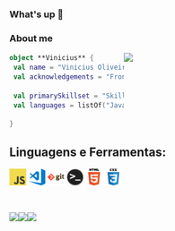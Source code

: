 ### What's up 👋


### About me

<img align="right" width="300" src="https://i2.wp.com/allhtaccess.info/wp-content/uploads/2018/03/programming.gif?fit=1281%2C716&ssl=1" />

```kotlin
object **Vinicius** {
 val name = "Vinicius Oliveira"
 val acknowledgements = "Front End development"
 
 val primarySkillset = "Skills"
 val languages = listOf("JavaScript", "Angular", "Node", "React", "SQL") 

}
```

## **Linguagens e Ferramentas:**  

<code><img height="30" src="https://raw.githubusercontent.com/github/explore/80688e429a7d4ef2fca1e82350fe8e3517d3494d/topics/javascript/javascript.png"></code>
<code><img height="30" src="https://raw.githubusercontent.com/github/explore/80688e429a7d4ef2fca1e82350fe8e3517d3494d/topics/visual-studio-code/visual-studio-code.png"></code>
<code><img height="30" src="https://raw.githubusercontent.com/github/explore/80688e429a7d4ef2fca1e82350fe8e3517d3494d/topics/git/git.png"></code>
<code><img height="30" src="https://raw.githubusercontent.com/github/explore/80688e429a7d4ef2fca1e82350fe8e3517d3494d/topics/terminal/terminal.png"></code>
<code><img height="30" src="https://raw.githubusercontent.com/github/explore/80688e429a7d4ef2fca1e82350fe8e3517d3494d/topics/html/html.png"></code>
<code><img height="30" src="https://raw.githubusercontent.com/github/explore/80688e429a7d4ef2fca1e82350fe8e3517d3494d/topics/css/css.png"></code>

<br> 


<a href=" https://twitter.com/viniciusgg_ "><img align="left" src="https://img.shields.io/badge/Twitter-1DA1F2?style=for-the-badge&logo=twitter&logoColor=white" /></a>
<a href=" https://www.instagram.com/vinioliveir.a/ "><img align="left" src="https://img.shields.io/badge/Instagram-E4405F?style=for-the-badge&logo=instagram&logoColor=white" /> </a>
<a href=" https://www.linkedin.com/in/vicevini/ "> <img align="left" src="https://img.shields.io/badge/LinkedIn-0077B5?style=for-the-badge&logo=linkedin&logoColor=white" /> </a>




<!--

### Hi there 👋
 
**Vicevini/vicevini** is a ✨ _special_ ✨ repository because its `README.md` (this file) appears on your GitHub profile.

Here are some ideas to get you started:

- 🔭 I’m currently working on ...
- 🌱 I’m currently learning ...
- 👯 I’m looking to collaborate on ...
- 🤔 I’m looking for help with ...
- 💬 Ask me about ...
- 📫 How to reach me: ...
- 😄 Pronouns: ...
- ⚡ Fun fact: ...

[twitter]: https://twitter.com/viniciusgg_
[instagram]: https://www.instagram.com/vinioliveir.a/
[linkedin]: https://www.linkedin.com/in/vicevini/
<br>

#### Rede Sociais!

🐦 [twitter][twitter] **|** 
📷 [instagram][instagram] **|** 
👔 [linkedin][linkedin]
-->
